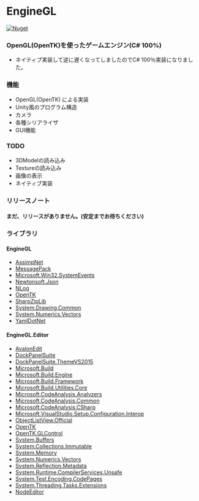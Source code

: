 # EngineGL
[![Nuget](https://img.shields.io/nuget/v/EngineGL.svg)](https://www.nuget.org/packages/EngineGL/)

### OpenGL(OpenTK)を使ったゲームエンジン(C# 100%)

- ネイティブ実装して逆に遅くなってしましたのでC# 100％実装になりました。

### 機能

- OpenGL(OpenTK) による実装
- Unity風のプログラム構造
- カメラ
- 各種シリアライザ
- GUI機能

### TODO

- 3DModelの読み込み
- Textureの読み込み
- 画像の表示
- ネイティブ実装

### リリースノート

#### まだ、リリースがありません。(安定までお待ちください)

### ライブラリ

#### EngineGL
- [AssimpNet](https://bitbucket.org/Starnick/assimpnet)
- [MessagePack](https://github.com/neuecc/MessagePack-CSharp/)
- [Microsoft.Win32.SystemEvents](https://dotnet.microsoft.com/)
- [Newtonsoft.Json](https://www.newtonsoft.com/json)
- [NLog](https://nlog-project.org/)
- [OpenTK](https://github.com/opentk/opentk)
- [SharpZipLib](https://github.com/icsharpcode/SharpZipLib)
- [System.Drawing.Common](https://dotnet.microsoft.com/)
- [System.Numerics.Vectors](https://dotnet.microsoft.com/)
- [YamlDotNet](https://github.com/aaubry/YamlDotNet)

#### EngineGL.Editor
- [AvalonEdit](http://avalonedit.net/)
- [DockPanelSuite](http://dockpanelsuite.com/)
- [DockPanelSuite.ThemeVS2015](http://dockpanelsuite.com/)
- [Microsoft.Build](https://github.com/Microsoft/msbuild/)
- [Microsoft.Build.Engine](https://github.com/Microsoft/msbuild/)
- [Microsoft.Build.Framework](https://github.com/Microsoft/msbuild/)
- [Microsoft.Build.Utilities.Core](https://github.com/Microsoft/msbuild/)
- [Microsoft.CodeAnalysis.Analyzers](https://github.com/dotnet/roslyn-analyzers)
- [Microsoft.CodeAnalysis.Common](https://github.com/dotnet/roslyn-analyzers)
- [Microsoft.CodeAnalysis.CSharp](https://github.com/dotnet/roslyn-analyzers)
- [Microsoft.VisualStudio.Setup.Configuration.Interop](https://github.com/dotnet/roslyn-analyzers)
- [ObjectListView.Official](http://objectlistview.sourceforge.net/cs/index.html)
- [OpenTK](https://github.com/opentk/opentk)
- [OpenTK.GLControl](https://github.com/opentk/opentk)
- [System.Buffers](https://dotnet.microsoft.com/)
- [System.Collections.Immutable](https://dotnet.microsoft.com/)
- [System.Memory](https://dotnet.microsoft.com/)
- [System.Numerics.Vectors](https://dotnet.microsoft.com/)
- [System.Reflection.Metadata](https://dotnet.microsoft.com/)
- [System.Runtime.CompilerServices.Unsafe](https://dotnet.microsoft.com/)
- [System.Test.Encoding.CodePages](https://dotnet.microsoft.com/)
- [System.Threading.Tasks.Extensions](https://dotnet.microsoft.com/)
- [NodeEditor](https://github.com/komorra/NodeEditorWinforms)
